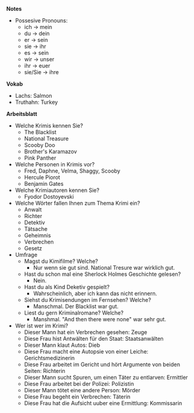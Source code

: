 **Notes**

- Possesive Pronouns:
  - ich -> mein
  - du -> dein
  - er -> sein
  - sie -> ihr
  - es -> sein
  - wir -> unser
  - ihr -> euer
  - sie/Sie -> ihre

**Vokab**

- Lachs: Salmon
- Truthahn: Turkey

**Arbeitsblatt**

- Welche Krimis kennen Sie?
  - The Blacklist
  - National Treasure
  - Scooby Doo
  - Brother's Karamazov
  - Pink Panther
- Welche Personen in Krimis vor?
  - Fred, Daphne, Velma, Shaggy, Scooby
  - Hercule Piorot
  - Benjamin Gates
- Welche Krimiautoren kennen Sie?
  - Fyodor Dostoyevski
- Welche Wörter fallen Ihnen zum Thema Krimi ein?
  - Anwalt
  - Richter
  - Detektiv
  - Tätsache
  - Geheimnis
  - Verbrechen
  - Gesetz
- Umfrage
  - Magst du Kimifilme? Welche?
    - Nur wenn sie gut sind. National Tresure war wirklich gut.
  - Hast du schon mal eine Sherlock Holmes Geschichte gelesen?
    - Nein.
  - Hast du als Kind Deketiv gespielt?
    - Wahrscheinlich, aber ich kann das nicht erinnern.
  - Siehst du Krimisendungen im Fernsehen? Welche?
    - Manschmal. Der Blacklist war gut.
  - Liest du gern Kriminalromane? Welche?
    - Manshmal. "And then there were none" war sehr gut.
- Wer ist wer im Krimi?
  - Dieser Mann hat ein Verbrechen gesehen: Zeuge
  - Diese Frau hist Antwälten für den Staat: Staatsanwälten
  - Dieser Mann klaut Autos: Dieb
  - Diese Frau macht eine Autopsie von einer Leiche: Gerichtsmedizinerin
  - Diese Frau arbeitet im Gericht und hört Argumente von beiden Seiten: Richterin
  - Dieser Mann sucht Spuren, um einen Täter zu entlarven: Ermittler
  - Diese Frau arbeitet bei der Polizei: Polizistin
  - Dieser Mann tötet eine andere Person: Mörder
  - Diese Frau begeht ein Verbrechen: Täterin
  - Diese Frau hat die Aufsicht uuber eine Ermittlung: Kommissarin

